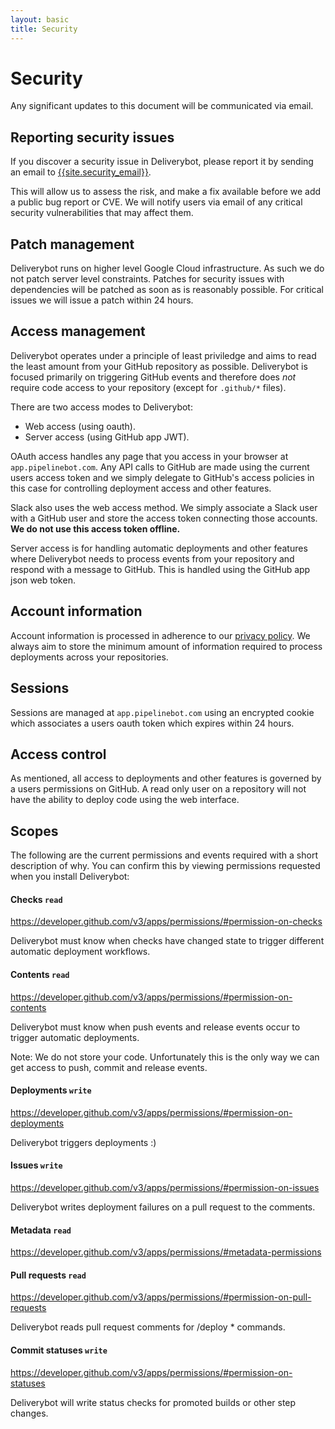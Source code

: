 ```yaml
---
layout: basic
title: Security
---
```


# Security

Any significant updates to this document will be communicated via email.

## Reporting security issues

If you discover a security issue in Deliverybot, please report it by sending an
email to [{{site.security_email}}](mailto:{{site.security_email}}).

This will allow us to assess the risk, and make a fix available before we add a
public bug report or CVE. We will notify users via email of any critical
security vulnerabilities that may affect them.

## Patch management

Deliverybot runs on higher level Google Cloud infrastructure. As such we do not
patch server level constraints. Patches for security issues with dependencies
will be patched as soon as is reasonably possible. For critical issues we will
issue a patch within 24 hours.

## Access management

Deliverybot operates under a principle of least priviledge and aims to read the
least amount from your GitHub repository as possible. Deliverybot is focused
primarily on triggering GitHub events and therefore does *not* require code
access to your repository (except for `.github/*` files).

There are two access modes to Deliverybot:

- Web access (using oauth).
- Server access (using GitHub app JWT).

OAuth access handles any page that you access in your browser at
`app.pipelinebot.com`. Any API calls to GitHub are made using the current users
access token and we simply delegate to GitHub's access policies in this case for
controlling deployment access and other features.

Slack also uses the web access method. We simply associate a Slack user with a
GitHub user and store the access token connecting those accounts. **We do not
use this access token offline.**

Server access is for handling automatic deployments and other features where
Deliverybot needs to process events from your repository and respond with a
message to GitHub. This is handled using the GitHub app json web token.

## Account information

Account information is processed in adherence to our
[privacy policy](/terms/privacy). We always aim to store the minimum amount of
information required to process deployments across your repositories.

## Sessions

Sessions are managed at `app.pipelinebot.com` using an encrypted cookie which
associates a users oauth token which expires within 24 hours.

## Access control

As mentioned, all access to deployments and other features is governed by a
users permissions on GitHub. A read only user on a repository will not have
the ability to deploy code using the web interface.

## Scopes

The following are the current permissions and events required with a short
description of why. You can confirm this by viewing permissions requested when
you install Deliverybot:

#### Checks `read`

https://developer.github.com/v3/apps/permissions/#permission-on-checks

Deliverybot must know when checks have changed state to trigger different
automatic deployment workflows.

#### Contents `read`

https://developer.github.com/v3/apps/permissions/#permission-on-contents

Deliverybot must know when push events and release events occur to trigger
automatic deployments.

Note: We do not store your code. Unfortunately this is the only way we can
get access to push, commit and release events.

#### Deployments `write`

https://developer.github.com/v3/apps/permissions/#permission-on-deployments

Deliverybot triggers deployments :)

#### Issues `write`

https://developer.github.com/v3/apps/permissions/#permission-on-issues

Deliverybot writes deployment failures on a pull request to the comments.

#### Metadata `read`

https://developer.github.com/v3/apps/permissions/#metadata-permissions


#### Pull requests `read`

https://developer.github.com/v3/apps/permissions/#permission-on-pull-requests

Deliverybot reads pull request comments for /deploy * commands.

#### Commit statuses `write`

https://developer.github.com/v3/apps/permissions/#permission-on-statuses

Deliverybot will write status checks for promoted builds or other step changes.
